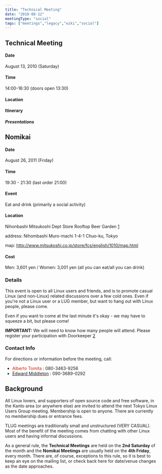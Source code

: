 ```yaml
---
title: "Technical Meeting"
date: "2010-08-12"
meetingType: "social"
tags: ["meetings","legacy","wiki","social"]
---
```


<h2 id="technical_meeting">Technical Meeting</h2>
<h4 id="date">Date</h4>
<p>August 13, 2010 (Saturday)</p>
<h4 id="time">Time</h4>
<p>14:00-16:30 (doors open 13:30)</p>
<h4 id="location">Location</h4>
<h4 id="itinerary">Itinerary</h4>
<h5 id="presentations">Presentations</h5>
<h2 id="nomikai">Nomikai</h2>
<h4 id="date_1">Date</h4>
<p>August 26, 2011 (Friday)</p>
<h4 id="time_1">Time</h4>
<p>19:30 - 21:30 (last order 21:00)</p>
<h4 id="event">Event</h4>
<p>Eat and drink (primarily a social activity)</p>
<h4 id="location_1">Location</h4>
<p>Nihonbashi Mitsukoshi Dept Store Rooftop Beer Garden
<a href="http://www.mitsukoshi.co.jp/store/1010/beergarden/">1</a></p>
<p>address: Nihombashi Muro-machi 1-4-1 Chuo-ku, Tokyo</p>
<p>map: <a href="http://www.mitsukoshi.co.jp/store/fcs/english/1010/map.html">http://www.mitsukoshi.co.jp/store/fcs/english/1010/map.html</a></p>
<h4 id="cost">Cost</h4>
<p>Men: 3,601 yen / Women: 3,001 yen
(all you can eat/all you can drink)</p>
<h3 id="details">Details</h3>
<p>This event is open to all Linux users and friends, and is to promote casual Linux (and non-Linux) related discussions over a few cold ones. Even if you're not a Linux user or a LUG member, but want to hang out with Linux people, please come.</p>
<p>Even if you want to come at the last minute it's okay - we may have to squeeze a bit, but please come!</p>
<p><strong>IMPORTANT:</strong>
We will need to know how many people will attend. Please register your participation with Doorkeeper
<a href="http://tlug.doorkeeper.jp/">2</a></p>
<h3 id="contact_info">Contact Info</h3>
<p>For directions or information before the meeting, call:</p>
<ul>
<li><font color="#CC2200">Alberto Tomita</font> : 080-3463-9256</li>
<li><a href="./Edward_Middleton">Edward Middleton</a> : 090-3689-0292</li>
</ul>

<h2 id="introduction">Background</h2>
<p>All Linux lovers, and supporters of open source code and free software, in the Kanto area (or anywhere else) are invited to attend the next Tokyo Linux Users Group meeting. Membership is open to anyone. There are currently no membership dues or entrance fees.</p>
<p>TLUG meetings are traditionally small and unstructured (VERY CASUAL). Most of the benefit of the meeting comes from chatting with other Linux users and having informal discussions.</p>
<p>As a general rule, the <b>Technical Meetings</b> are held on the <b>2nd Saturday</b> of the month and the <b>Nomikai Meetings</b> are usually held on the <b>4th Friday</b>, every month. There are, of course, exceptions to this rule, so it is best to keep an eye on the mailing list, or check back here for date/venue changes as the date approaches.</p>
